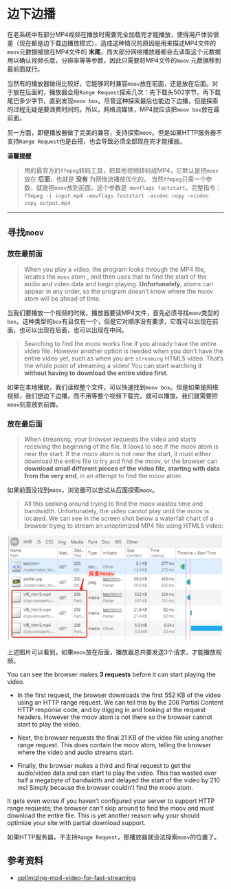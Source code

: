# 边下边播

在老系统中有部分MP4视频在播放时需要完全加载完才能播放，使得用户体验很差（现在都是边下载边播放模式），造成这种情况的原因是用来描述MP4文件的``moov``元数据被放在MP4文件的 **末尾**，而大部分网络播放器都会去读取这个元数据用以确认视频长度，分辨率等等参数，因此只需要将MP4文件的``moov`` 元数据移到最前面就行。

当然有的播放器做得比较好，它能够同时兼容``moov``放在前面，还是放在后面。对于放在后面的，播放器会用``Range Request``探索几次：先下载头502字节，再下载尾巴多少字节，直到发现``moov box``。尽管这种探索最后也能边下边播，但是探索的过程无疑是要浪费时间的。所以，网络流媒体，MP4就应该把``moov box``放在最前面。

另一方面，即便播放器做了完美的兼容，支持探索``moov``。但是如果HTTP服务器不支持``Range Request``也是白搭，也会导致必须全部现在完才能播放。

**温馨提醒**
>用的最官方的``ffmpeg``转码工具，把其他视频转码成MP4，它默认是把``moov``放在 **后面**，也就是 **没有** 为网络流播放优化的。
> 当然``ffmpeg``只需一个参数，就能把``moov``放到前面，这个参数是``-movflags faststart``。完整指令：
> ``ffmpeg -i input.mp4 -movflags faststart -acodec copy -vcodec copy output.mp4``

----

## 寻找``moov``

### 放在最前面

>When you play a video, the program looks through the MP4 file, locates the ``moov`` atom , and then uses that to find the start of the audio and video data and begin playing. **Unfortunately**, atoms can appear in any order, so the program doesn’t know where the moov atom will be ahead of time.

当我们要播放一个视频的时候，播放器要读MP4文件，首先必须寻找``moov``类型的``box``。这种类型的``box``有且仅有一个，但是它对顺序没有要求，它既可以出现在前面，也可以出现在后面，也可以出现在中间。

>Searching to find the moov works fine if you already have the entire video file. However another option is needed when you don’t have the entire video yet, such as when you are ``streaming`` HTML5 video. That’s the whole point of streaming a video! You can start watching it **without having to download the entire video first**.

如果在本地播放，我们读取整个文件，可以快速找到``moov box``。但是如果是网络视频，我们想边下边播，而不用等整个视频下载完，就可以播放。我们就需要把``moov``刻意放到前面。

### 放在最后面

>When streaming, your browser requests the video and starts receiving the beginning of the file. It looks to see if the moov atom is near the start. If the moov atom is not near the start, it must either download the entire file to try and find the moov, or the browser can **download small different pieces of the video file, starting with data from the very end**, in an attempt to find the moov atom.

如果前面没找到``moov``，浏览器可以尝试从后面探索``moov``。

>All this seeking around trying to find the moov wastes time and bandwidth. Unfortunately, the video cannot play until the moov is located. We can see in the screen shot below a waterfall chart of a browser trying to stream an unoptimized MP4 file using HTML5 video:

![](assets/try-find-moov.png)

上述图片可以看到，如果``moov``放在后面，播放器总共要发送3个请求，才能播放视频。

You can see the browser makes **3 requests** before it can start playing the video.
- In the first request, the browser downloads the first 552 KB of the video using an HTTP range request. We can tell this by the 206 Partial Content HTTP response code, and by digging in and looking at the request headers. However the moov atom is not there so the browser cannot start to play the video.

- Next, the browser requests the final 21 KB of the video file using another range request. This does contain the moov atom, telling the browser where the video and audio streams start.

- Finally, the browser makes a third and final request to get the audio/video data and can start to play the video. This has wasted over half a megabyte of bandwidth and delayed the start of the video by 210 ms! Simply because the browser couldn’t find the moov atom.


It gets even worse if you haven’t configured your server to support HTTP range requests; the browser can’t skip around to find the moov and must download the entire file. This is yet another reason why your should optimize your site with partial download support.

如果HTTP服务器，不支持``Range Request``，那播放器就没法探索``moov``的位置了。

## 参考资料

- [optimizing-mp4-video-for-fast-streaming](https://rigor.com/blog/2016/01/optimizing-mp4-video-for-fast-streaming)
